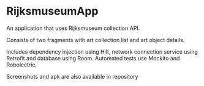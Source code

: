 # RijksmuseumApp
An application that uses Rijksmuseum collection API. 

Consists of two fragments with art collection list and art object details.

Includes dependency injection using Hilt, network connection service using Retrofit and database using Room. 
Automated tests use Mockito and Robolectric. 

Screenshots and apk are also available in repository
